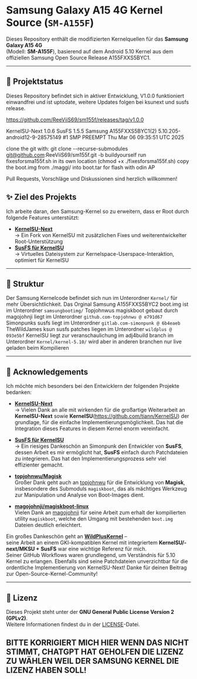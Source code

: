 # Samsung Galaxy A15 4G Kernel Source (`SM-A155F`)

Dieses Repository enthält die modifizierten Kernelquellen für das **Samsung Galaxy A15 4G**  
(Modell: **SM-A155F**), basierend auf dem Android 5.10 Kernel aus dem offiziellen Samsung Open Source Release A155FXXS5BYC1.

---

## 🧪 Projektstatus

Dieses Repository befindet sich in aktiver Entwicklung, V1.0.0 funktioniert einwandfrei und ist uptodate, weitere Updates folgen bei ksunext und susfs release.  

https://github.com/ReeViiS69/sm155f/releases/tag/v1.0.0

KernelSU-Next 1.0.6
SusFS 1.5.5
Samsung A155FXXS5BYC1(2) 5.10.205-android12-9-28575149 #1 SMP PREEMPT Thu Mar 06 09:35:51 UTC 2025

clone the git with:
git clone --recurse-submodules git@github.com:ReeViiS69/sm155f.git -b buildyourself
run fixesforsma155f.sh in its own location (chmod +x ./fixesforsma155f.sh)
copy the boot.img from ./maggi/ into boot.tar for flash with odin AP


Pull Requests, Vorschläge und Diskussionen sind herzlich willkommen!

## ✨ Ziel des Projekts

Ich arbeite daran, den Samsung-Kernel so zu erweitern, dass er Root durch folgende Features unterstützt:

- **[KernelSU-Next](https://github.com/KernelSU-Next/KernelSU-Next/releases)**  
  → Ein Fork von KernelSU mit zusätzlichen Fixes und weiterentwickelter Root-Unterstützung
- **[SusFS für KernelSU](https://gitlab.com/simonpunk/susfs4ksu/-/tree/gki-android12-5.10?ref_type=heads)**  
  → Virtuelles Dateisystem zur Kernelspace-Userspace-Interaktion, optimiert für KernelSU

---

## 🧱 Struktur

Der Samsung Kernelcode befindet sich nun im Unterordner `Kernel/` für mehr Übersichtlichkeit.
Das Orginal Samsung A155FXXS5BYC2 boot.img ist im Unterordner `samsungbootimg/`
Topjohnwus magiskboot gebaut durch magojohnji liegt im Unterordner `github.com-topjohnwu @ e791d67`
Simonpunks susfs liegt im Unterordner `gitlab.com-simonpunk @ 6b4eaeb`
TheWildJames ksun susfs patches liegen im Unterordner `wildplus @ 093e5bf`
KernelSU liegt zur veranschaulichung im adj4build branch im Unterordner `Kernel/kernel-5.10/` wird aber in anderen branchen nur live geladen beim Kompilieren

---

## 🙏 Acknowledgements

Ich möchte mich besonders bei den Entwicklern der folgenden Projekte bedanken:

- **[KernelSU-Next](https://github.com/KernelSU-Next/KernelSU-Next/releases)**  
  → Vielen Dank an alle mit wirkenden für die großartige Weiterarbeit an **KernelSU-Next** sowie **KernelSU**(https://github.com/tiann/KernelSU) der grundlage, für die einfache Implementierungsmöglichkeit. Das hat die Integration dieses Features in diesem Kernel enorm vereinfacht.

- **[SusFS für KernelSU](https://gitlab.com/simonpunk/susfs4ksu/-/tree/gki-android12-5.10?ref_type=heads)**  
  → Ein riesiges Dankeschön an Simonpunk den Entwickler von **SusFS**, dessen Arbeit es mir ermöglicht hat, **SusFS** einfach durch Patchdateien zu integrieren. Das hat den Implementierungsprozess sehr viel effizienter gemacht.

- [**topjohnwu/Magisk**](https://github.com/topjohnwu/Magisk)  
  Großer Dank geht auch an [topjohnwu](https://github.com/topjohnwu) für die Entwicklung von **Magisk**, insbesondere des Submoduls `magiskboot`, das als mächtiges Werkzeug zur Manipulation und Analyse von Boot-Images dient.

- [**magojohnji/magiskboot-linux**](https://github.com/magojohnji/magiskboot-linux)  
  Vielen Dank an [magojohnji](https://github.com/magojohnji) für seine Arbeit zum erhalt der kompilierten utility `magiskboot`, welche den Umgang mit bestehenden `boot.img` Dateien deutlich erleichtert.

Ein großes Dankeschön geht an **[WildPlusKernel](https://github.com/WildPlusKernel/GKI_KernelSU_SUSFS)** –  
seine Arbeit an einem GKI-kompatiblen Kernel mit integriertem **KernelSU/-next/MKSU + SusFS** war eine wichtige Referenz für mich.  
Seiner GitHub Workflows waren grundlegend, um Verständnis für 5.10 Kernel zu erlangen. 
Ebenfalls sind seine Patchdateien unverzichtbar für die ordentliche Implementierung von KernelSU-Next! 
Danke für deinen Beitrag zur Open-Source-Kernel-Community!

---

## 📜 Lizenz

Dieses Projekt steht unter der **GNU General Public License Version 2 (GPLv2)**.  
Weitere Informationen findest du in der [LICENSE](./LICENSE)-Datei.

BITTE KORRIGIERT MICH HIER WENN DAS NICHT STIMMT, CHATGPT HAT GEHOLFEN DIE LIZENZ ZU WÄHLEN WEIL DER SAMSUNG KERNEL DIE LIZENZ HABEN SOLL!
---

